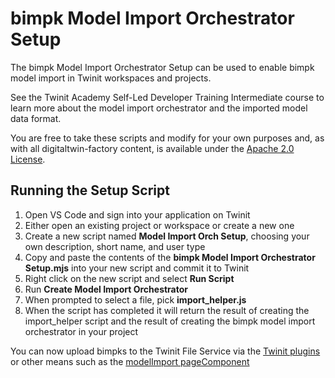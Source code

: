 # bimpk Model Import Orchestrator Setup

The bimpk Model Import Orchestrator Setup can be used to enable bimpk model import in Twinit workspaces and projects.

See the Twinit Academy Self-Led Developer Training Intermediate course to learn more about the model import orchestrator and the imported model data format.

You are free to take these scripts and modify for your own purposes and, as with all digitaltwin-factory content, is available under the [Apache 2.0 License](../../LICENSE).

## Running the Setup Script

1. Open VS Code and sign into your application on Twinit
2. Either open an existing project or workspace or create a new one
3. Create a new script named __Model Import Orch Setup__, choosing your own description, short name, and user type
4. Copy and paste the contents of the __bimpk Model Import Orchestrator Setup.mjs__ into your new script and commit it to Twinit
5. Right click on the new script and select __Run Script__
6. Run __Create Model Import Orchestrator__
7. When prompted to select a file, pick __import_helper.js__
8. When the script has completed it will return the result of creating the import_helper script and the result of creating the bimpk model import orchestrator in your project

You can now upload bimpks to the Twinit File Service via the [Twinit plugins](https://apps.invicara.com/ipaplugins/) or other means such as the [modelImport pageComponent](../../pageComponents/modelImport/README.md)